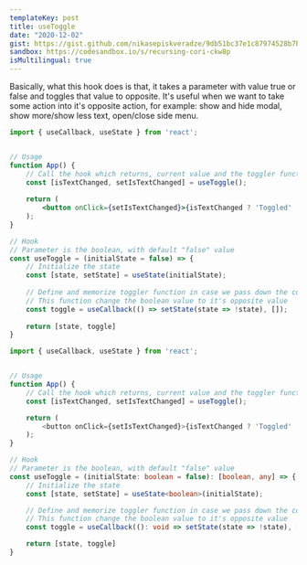 ```yaml
---
templateKey: post
title: useToggle
date: "2020-12-02"
gist: https://gist.github.com/nikasepiskveradze/9db51bc37e1c87974528b7bc47b5268c
sandbox: https://codesandbox.io/s/recursing-cori-ckw8p
isMultilingual: true
---
```


Basically, what this hook does is that, it takes a parameter with value true or false and toggles that value to opposite.
It's useful when we want to take some action into it's opposite action, for example: show and hide modal, show more/show less text, open/close side menu.


```jsx
import { useCallback, useState } from 'react';


// Usage
function App() {
    // Call the hook which returns, current value and the toggler function
    const [isTextChanged, setIsTextChanged] = useToggle();
    
    return (
        <button onClick={setIsTextChanged}>{isTextChanged ? 'Toggled' : 'Click to Toggle'}</button>
    );
}

// Hook
// Parameter is the boolean, with default "false" value
const useToggle = (initialState = false) => {
    // Initialize the state
    const [state, setState] = useState(initialState);
    
    // Define and memorize toggler function in case we pass down the comopnent,
    // This function change the boolean value to it's opposite value
    const toggle = useCallback(() => setState(state => !state), []);
    
    return [state, toggle]
}
```

```typescript
import { useCallback, useState } from 'react';


// Usage
function App() {
    // Call the hook which returns, current value and the toggler function
    const [isTextChanged, setIsTextChanged] = useToggle();

    return (
        <button onClick={setIsTextChanged}>{isTextChanged ? 'Toggled' : 'Click to Toggle'}</button>
    );
}

// Hook
// Parameter is the boolean, with default "false" value
const useToggle = (initialState: boolean = false): [boolean, any] => {
    // Initialize the state
    const [state, setState] = useState<boolean>(initialState);

    // Define and memorize toggler function in case we pass down the component,
    // This function change the boolean value to it's opposite value
    const toggle = useCallback((): void => setState(state => !state), []);

    return [state, toggle]
}
```
